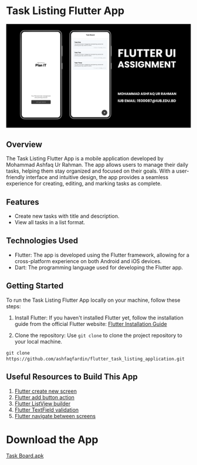 # Task Listing Flutter App

![Task Listing Flutter App](app_screenshot.png)

## Overview

The Task Listing Flutter App is a mobile application developed by Mohammad Ashfaq Ur Rahman. The app allows users to manage their daily tasks, helping them stay organized and focused on their goals. With a user-friendly interface and intuitive design, the app provides a seamless experience for creating, editing, and marking tasks as complete.

## Features

- Create new tasks with title and description.
- View all tasks in a list format.

## Technologies Used

- Flutter: The app is developed using the Flutter framework, allowing for a cross-platform experience on both Android and iOS devices.
- Dart: The programming language used for developing the Flutter app.

## Getting Started

To run the Task Listing Flutter App locally on your machine, follow these steps:

1. Install Flutter: If you haven't installed Flutter yet, follow the installation guide from the official Flutter website: [Flutter Installation Guide](https://flutter.dev/docs/get-started/install)

2. Clone the repository: Use `git clone` to clone the project repository to your local machine.

```
git clone https://github.com/ashfaqfardin/flutter_task_listing_application.git
```

## Useful Resources to Build This App

1. [Flutter create new screen](https://stackoverflow.com/search?q=flutter+create+new+screen)
2. [Flutter add button action](https://stackoverflow.com/search?q=flutter+add+button+action)
3. [Flutter ListView builder](https://stackoverflow.com/search?q=flutter+listview+builder)
4. [Flutter TextField validation](https://stackoverflow.com/search?q=flutter+textfield+validation)
5. [Flutter navigate between screens](https://stackoverflow.com/search?q=flutter+navigate+between+screens)

# Download the App
[Task Board.apk](https://drive.google.com/file/d/1PDm6aqlGcjehohpffQjdioCi4gXAhivg/view?usp=sharing)